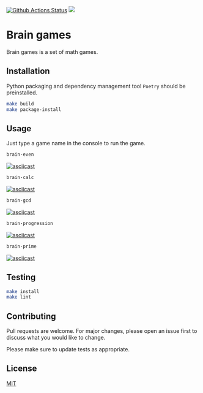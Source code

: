 [![Github Actions Status](https://github.com/Deepsick/python-project-lvl1/workflows/Python%20CI/badge.svg)](https://github.com/Deepsick/python-project-lvl1/actions)
<a href="https://codeclimate.com/github/Deepsick/python-project-lvl1/maintainability"><img src="https://api.codeclimate.com/v1/badges/a0adff0ecdb7f0aecdaf/maintainability" /></a>


# Brain games

Brain games is a set of math games.


## Installation

Python packaging and dependency management tool ```Poetry``` should be preinstalled.

```bash
make build
make package-install
```


## Usage

Just type a game name in the console to run the game.

```bash
brain-even
```

[![asciicast](https://asciinema.org/a/RGvdyuUwgit5iD0EcOUBDFv4p.svg)](https://asciinema.org/a/RGvdyuUwgit5iD0EcOUBDFv4p)

```bash
brain-calc
```

[![asciicast](https://asciinema.org/a/FMrbcaGMuoNJleRLMoBKj5UvT.svg)](https://asciinema.org/a/FMrbcaGMuoNJleRLMoBKj5UvT)

```bash
brain-gcd
```

[![asciicast](https://asciinema.org/a/iHHE8NlblWclFb5GfpzTraKFV.svg)](https://asciinema.org/a/iHHE8NlblWclFb5GfpzTraKFV)


```bash
brain-progression
```

[![asciicast](https://asciinema.org/a/AtObYgtsbd840evMvXobui8kN.svg)](https://asciinema.org/a/AtObYgtsbd840evMvXobui8kN)

```bash
brain-prime
```

[![asciicast](https://asciinema.org/a/iaNW3zlzEmYacRWbcblwEdHTX.svg)](https://asciinema.org/a/iaNW3zlzEmYacRWbcblwEdHTX)


## Testing

```bash
make install
make lint
```


## Contributing

Pull requests are welcome. For major changes, please open an issue first to discuss what you would like to change.

Please make sure to update tests as appropriate.


## License

[MIT](https://choosealicense.com/licenses/mit/)